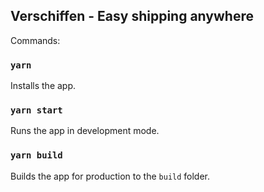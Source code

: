 ## Verschiffen - Easy shipping anywhere

Commands:

### `yarn`
Installs the app.<br />

### `yarn start`
Runs the app in development mode.<br />

### `yarn build`
Builds the app for production to the `build` folder.<br />